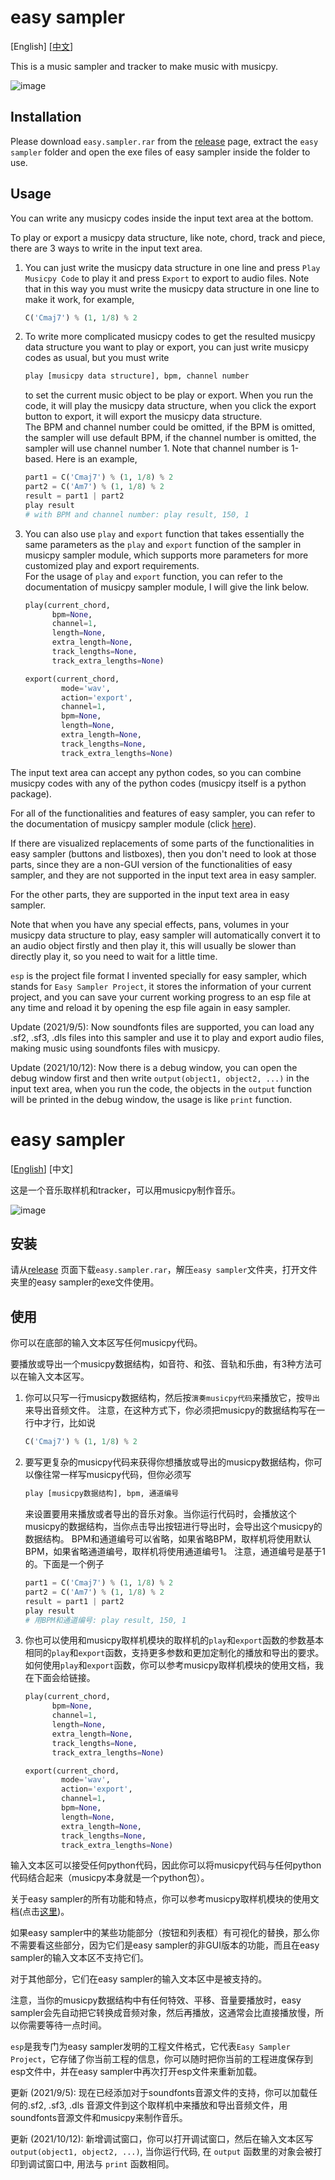 # easy sampler

[English] [[中文](#easy-sampler-1)]

This is a music sampler and tracker to make music with musicpy.

![image](https://github.com/Rainbow-Dreamer/easy-sampler/blob/main/previews/1.jpg?raw=True)

## Installation

Please download `easy.sampler.rar` from the [release](https://github.com/Rainbow-Dreamer/easy-sampler/releases/latest) page, extract the `easy sampler` folder and open the exe files of easy sampler inside the folder to use.



## Usage

You can write any musicpy codes inside the input text area at the bottom.

To play or export a musicpy data structure, like note, chord, track and piece, there are 3 ways to write in the input text area.

1. You can just write the musicpy data structure in one line and press `Play Musicpy Code` to play it and press `Export` to export to audio files. 
   Note that in this way you must write the musicpy data structure in one line to make it work, for example,
   ```python
   C('Cmaj7') % (1, 1/8) % 2
   ```

2. To write more complicated musicpy codes to get the resulted musicpy data structure you want to play or export, you can just write musicpy codes as usual, but you must write
   ```python
   play [musicpy data structure], bpm, channel number
   ```
   to set the current music object to be play or export. When you run the code, it will play the musicpy data structure, when you click the export button to export, it will export  the musicpy data structure.  
   The BPM and channel number could be omitted, if the BPM is omitted, the sampler will use default BPM, if the channel number is omitted, the sampler will use channel number 1.
   Note that channel number is 1-based.
   Here is an example,
   ```python
   part1 = C('Cmaj7') % (1, 1/8) % 2
   part2 = C('Am7') % (1, 1/8) % 2
   result = part1 | part2
   play result
   # with BPM and channel number: play result, 150, 1
   ```

3. You can also use `play` and `export` function that takes essentially the same parameters as the `play` and `export` function of the sampler in musicpy sampler module, which supports more parameters for more customized play and export requirements.  
   For the usage of `play` and `export` function, you can refer to the documentation of musicpy sampler module, I will give the link below.
   ```python
   play(current_chord,
         bpm=None,
         channel=1,
         length=None,
         extra_length=None,
         track_lengths=None,
         track_extra_lengths=None)
   
   export(current_chord,
           mode='wav',
           action='export',
           channel=1,
           bpm=None,
           length=None,
           extra_length=None,
           track_lengths=None,
           track_extra_lengths=None)
   ```

The input text area can accept any python codes, so you can combine musicpy codes with any of the python codes (musicpy itself is a python package).

For all of the functionalities and features of easy sampler, you can refer to the documentation of musicpy sampler module (click [here](https://github.com/Rainbow-Dreamer/musicpy/wiki/musicpy-sampler-module)).

If there are visualized replacements of some parts of the functionalities in easy sampler (buttons and listboxes), then you don't need to look at those parts, since they are a non-GUI version of the functionalities of easy sampler, and they are not supported in the input text area in easy sampler.

For the other parts, they are supported in the input text area in easy sampler.

Note that when you have any special effects, pans, volumes in your musicpy data structure to play, easy sampler will automatically convert it to an audio object firstly and then play it, this will usually be slower than directly play it, so you need to wait for a little time. 

`esp` is the project file format I invented specially for easy sampler, which stands for `Easy Sampler Project`, it stores the information of your current project, and you can save your current working progress to an esp file at any time and reload it by opening the esp file again in easy sampler.

Update (2021/9/5): Now soundfonts files are supported, you can load any .sf2, .sf3, .dls files into this sampler and use it to play and export audio files, making music using soundfonts files with musicpy.

Update (2021/10/12): Now there is a debug window, you can open the debug window first and then write `output(object1, object2, ...)` in the input text area, when you run the code, the objects in the `output` function will be printed in the debug window, the usage is like `print` function.

# easy sampler

[[English](#easy-sampler)] [中文]

这是一个音乐取样机和tracker，可以用musicpy制作音乐。

![image](https://github.com/Rainbow-Dreamer/easy-sampler/blob/main/previews/2.jpg?raw=True)

## 安装

请从[release](https://github.com/Rainbow-Dreamer/easy-sampler/releases/latest) 页面下载`easy.sampler.rar`，解压`easy sampler`文件夹，打开文件夹里的easy sampler的exe文件使用。



## 使用

你可以在底部的输入文本区写任何musicpy代码。

要播放或导出一个musicpy数据结构，如音符、和弦、音轨和乐曲，有3种方法可以在输入文本区写。

1. 你可以只写一行musicpy数据结构，然后按`演奏musicpy代码`来播放它，按`导出`来导出音频文件。
   注意，在这种方式下，你必须把musicpy的数据结构写在一行中才行，比如说
   ```python
   C('Cmaj7') % (1, 1/8) % 2
   ```

2. 要写更复杂的musicpy代码来获得你想播放或导出的musicpy数据结构，你可以像往常一样写musicpy代码，但你必须写
   ```python
   play [musicpy数据结构], bpm, 通道编号
   ```
   来设置要用来播放或者导出的音乐对象。当你运行代码时，会播放这个musicpy的数据结构，当你点击导出按钮进行导出时，会导出这个musicpy的数据结构。
   BPM和通道编号可以省略，如果省略BPM，取样机将使用默认BPM，如果省略通道编号，取样机将使用通道编号1。
   注意，通道编号是基于1的。下面是一个例子
   ```python
   part1 = C('Cmaj7') % (1, 1/8) % 2
   part2 = C('Am7') % (1, 1/8) % 2
   result = part1 | part2
   play result
   # 用BPM和通道编号: play result, 150, 1
   ```

3. 你也可以使用和musicpy取样机模块的取样机的`play`和`export`函数的参数基本相同的`play`和`export`函数，支持更多参数和更加定制化的播放和导出的要求。  
   如何使用`play`和`export`函数，你可以参考musicpy取样机模块的使用文档，我在下面会给链接。
   ```python
   play(current_chord,
         bpm=None,
         channel=1,
         length=None,
         extra_length=None,
         track_lengths=None,
         track_extra_lengths=None)
   
   export(current_chord,
           mode='wav',
           action='export',
           channel=1,
           bpm=None,
           length=None,
           extra_length=None,
           track_lengths=None,
           track_extra_lengths=None)
   ```

输入文本区可以接受任何python代码，因此你可以将musicpy代码与任何python代码结合起来（musicpy本身就是一个python包）。

关于easy sampler的所有功能和特点，你可以参考musicpy取样机模块的使用文档(点击[这里](https://github.com/Rainbow-Dreamer/musicpy/wiki/musicpy-sampler-module-musicpy%E5%8F%96%E6%A0%B7%E6%9C%BA%E6%A8%A1%E5%9D%97))。

如果easy sampler中的某些功能部分（按钮和列表框）有可视化的替换，那么你不需要看这些部分，因为它们是easy sampler的非GUI版本的功能，而且在easy sampler的输入文本区不支持它们。

对于其他部分，它们在easy sampler的输入文本区中是被支持的。

注意，当你的musicpy数据结构中有任何特效、平移、音量要播放时，easy sampler会先自动把它转换成音频对象，然后再播放，这通常会比直接播放慢，所以你需要等待一点时间。

`esp`是我专门为easy sampler发明的工程文件格式，它代表`Easy Sampler Project`，它存储了你当前工程的信息，你可以随时把你当前的工程进度保存到esp文件中，并在easy sampler中再次打开esp文件来重新加载。

更新 (2021/9/5): 现在已经添加对于soundfonts音源文件的支持，你可以加载任何的.sf2, .sf3, .dls 音源文件到这个取样机中来播放和导出音频文件，用soundfonts音源文件和musicpy来制作音乐。

更新 (2021/10/12): 新增调试窗口，你可以打开调试窗口，然后在输入文本区写 `output(object1, object2, ...)`, 当你运行代码, 在 `output` 函数里的对象会被打印到调试窗口中, 用法与 `print` 函数相同。

